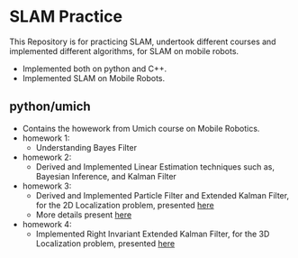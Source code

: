 # SLAM Practice 
This Repository is for practicing SLAM, undertook different courses and implemented different algorithms, for SLAM on mobile robots.

* Implemented both on python and C++.
* Implemented SLAM on Mobile Robots.

## python/umich
* Contains the howework from Umich course on Mobile Robotics.
* homework 1:
    - Understanding Bayes Filter
* homework 2:
    - Derived and Implemented Linear Estimation techniques such as, Bayesian Inference, and Kalman Filter
* homework 3:
    - Derived and Implemented Particle Filter and Extended Kalman Filter, for the 2D Localization problem, presented [here](python/umich/homework-03/NA568_HW3_W22.pdf)
    - More details present [here](python/umich/Readme.md)
* homework 4:
    - Implemented Right Invariant Extended Kalman Filter, for the 3D Localization problem, presented [here](python/umich/homework-04/NA568_HW4_W22.pdf)